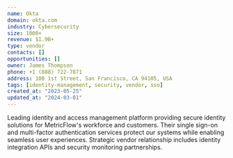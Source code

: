 ```yaml
---
name: Okta
domain: okta.com
industry: Cybersecurity
size: 1000+
revenue: $1.9B+
type: vendor
contacts: []
opportunities: []
owner: James Thompson
phone: +1 (888) 722-7871
address: 100 1st Street, San Francisco, CA 94105, USA
tags: [identity-management, security, vendor, sso]
created_at: "2023-05-25"
updated_at: "2024-03-01"
---
```


Leading identity and access management platform providing secure identity solutions for MetricFlow's workforce and customers. Their single sign-on and multi-factor authentication services protect our systems while enabling seamless user experiences. Strategic vendor relationship includes identity integration APIs and security monitoring partnerships.